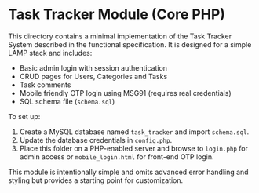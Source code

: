 # Task Tracker Module (Core PHP)

This directory contains a minimal implementation of the Task Tracker System described in the functional specification. It is designed for a simple LAMP stack and includes:

- Basic admin login with session authentication
- CRUD pages for Users, Categories and Tasks
- Task comments
- Mobile friendly OTP login using MSG91 (requires real credentials)
- SQL schema file (`schema.sql`)

To set up:

1. Create a MySQL database named `task_tracker` and import `schema.sql`.
2. Update the database credentials in `config.php`.
3. Place this folder on a PHP-enabled server and browse to `login.php` for admin access or `mobile_login.html` for front-end OTP login.

This module is intentionally simple and omits advanced error handling and styling but provides a starting point for customization.
